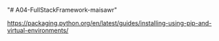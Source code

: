 "# A04-FullStackFramework-maisawr" 


https://packaging.python.org/en/latest/guides/installing-using-pip-and-virtual-environments/
